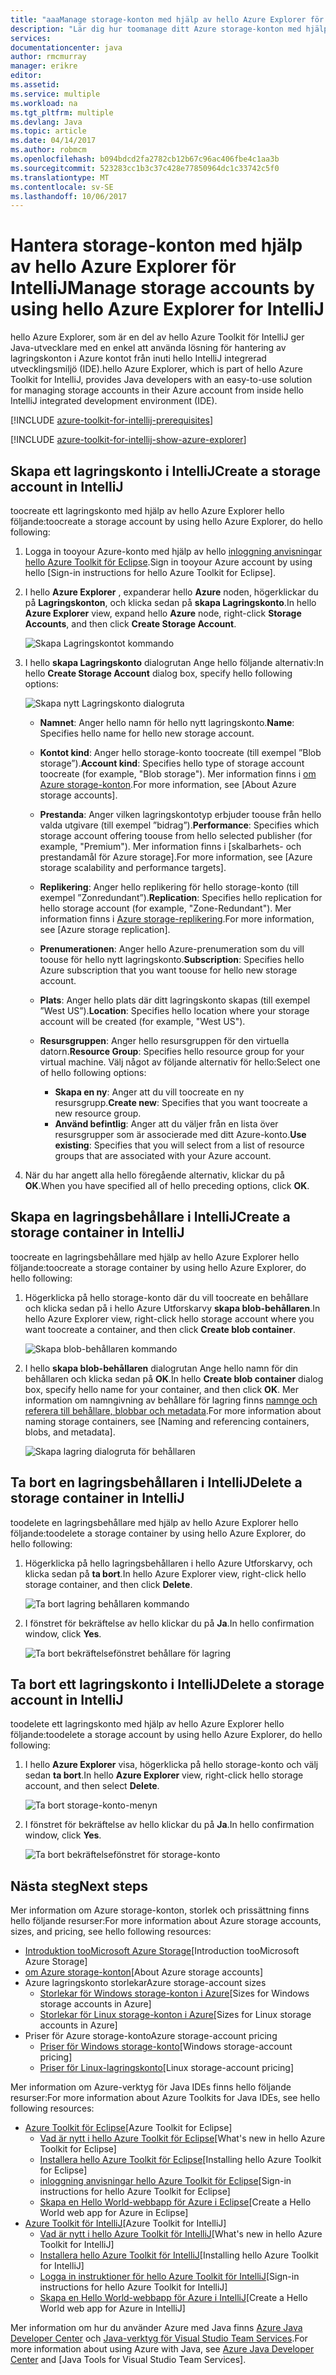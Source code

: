 ```yaml
---
title: "aaaManage storage-konton med hjälp av hello Azure Explorer för IntelliJ | Microsoft Docs"
description: "Lär dig hur toomanage ditt Azure storage-konton med hjälp av hello Azure Explorer för IntelliJ."
services: 
documentationcenter: java
author: rmcmurray
manager: erikre
editor: 
ms.assetid: 
ms.service: multiple
ms.workload: na
ms.tgt_pltfrm: multiple
ms.devlang: Java
ms.topic: article
ms.date: 04/14/2017
ms.author: robmcm
ms.openlocfilehash: b094bdcd2fa2782cb12b67c96ac406fbe4c1aa3b
ms.sourcegitcommit: 523283cc1b3c37c428e77850964dc1c33742c5f0
ms.translationtype: MT
ms.contentlocale: sv-SE
ms.lasthandoff: 10/06/2017
---
```

# <a name="manage-storage-accounts-by-using-hello-azure-explorer-for-intellij"></a><span data-ttu-id="ea106-103">Hantera storage-konton med hjälp av hello Azure Explorer för IntelliJ</span><span class="sxs-lookup"><span data-stu-id="ea106-103">Manage storage accounts by using hello Azure Explorer for IntelliJ</span></span>

<span data-ttu-id="ea106-104">hello Azure Explorer, som är en del av hello Azure Toolkit för IntelliJ ger Java-utvecklare med en enkel att använda lösning för hantering av lagringskonton i Azure kontot från inuti hello IntelliJ integrerad utvecklingsmiljö (IDE).</span><span class="sxs-lookup"><span data-stu-id="ea106-104">hello Azure Explorer, which is part of hello Azure Toolkit for IntelliJ, provides Java developers with an easy-to-use solution for managing storage accounts in their Azure account from inside hello IntelliJ integrated development environment (IDE).</span></span>

[!INCLUDE [azure-toolkit-for-intellij-prerequisites](../includes/azure-toolkit-for-intellij-prerequisites.md)]

[!INCLUDE [azure-toolkit-for-intellij-show-azure-explorer](../includes/azure-toolkit-for-intellij-show-azure-explorer.md)]

## <a name="create-a-storage-account-in-intellij"></a><span data-ttu-id="ea106-105">Skapa ett lagringskonto i IntelliJ</span><span class="sxs-lookup"><span data-stu-id="ea106-105">Create a storage account in IntelliJ</span></span>

<span data-ttu-id="ea106-106">toocreate ett lagringskonto med hjälp av hello Azure Explorer hello följande:</span><span class="sxs-lookup"><span data-stu-id="ea106-106">toocreate a storage account by using hello Azure Explorer, do hello following:</span></span>

1. <span data-ttu-id="ea106-107">Logga in tooyour Azure-konto med hjälp av hello [inloggning anvisningar hello Azure Toolkit för Eclipse].</span><span class="sxs-lookup"><span data-stu-id="ea106-107">Sign in tooyour Azure account by using hello [Sign-in instructions for hello Azure Toolkit for Eclipse].</span></span> 

2. <span data-ttu-id="ea106-108">I hello **Azure Explorer** , expanderar hello **Azure** noden, högerklickar du på **Lagringskonton**, och klicka sedan på **skapa Lagringskonto**.</span><span class="sxs-lookup"><span data-stu-id="ea106-108">In hello **Azure Explorer** view, expand hello **Azure** node, right-click **Storage Accounts**, and then click **Create Storage Account**.</span></span>

   ![Skapa Lagringskontot kommando][CS01]

3. <span data-ttu-id="ea106-110">I hello **skapa Lagringskonto** dialogrutan Ange hello följande alternativ:</span><span class="sxs-lookup"><span data-stu-id="ea106-110">In hello **Create Storage Account** dialog box, specify hello following options:</span></span>

   ![Skapa nytt Lagringskonto dialogruta][CS02]

   * <span data-ttu-id="ea106-112">**Namnet**: Anger hello namn för hello nytt lagringskonto.</span><span class="sxs-lookup"><span data-stu-id="ea106-112">**Name**: Specifies hello name for hello new storage account.</span></span>

   * <span data-ttu-id="ea106-113">**Kontot kind**: Anger hello storage-konto toocreate (till exempel ”Blob storage”).</span><span class="sxs-lookup"><span data-stu-id="ea106-113">**Account kind**: Specifies hello type of storage account toocreate (for example, "Blob storage").</span></span> <span data-ttu-id="ea106-114">Mer information finns i [om Azure storage-konton].</span><span class="sxs-lookup"><span data-stu-id="ea106-114">For more information, see [About Azure storage accounts].</span></span> 

   * <span data-ttu-id="ea106-115">**Prestanda**: Anger vilken lagringskontotyp erbjuder toouse från hello valda utgivare (till exempel ”bidrag”).</span><span class="sxs-lookup"><span data-stu-id="ea106-115">**Performance**: Specifies which storage account offering toouse from hello selected publisher (for example, "Premium").</span></span> <span data-ttu-id="ea106-116">Mer information finns i [skalbarhets- och prestandamål för Azure storage].</span><span class="sxs-lookup"><span data-stu-id="ea106-116">For more information, see [Azure storage scalability and performance targets].</span></span> 

   * <span data-ttu-id="ea106-117">**Replikering**: Anger hello replikering för hello storage-konto (till exempel ”Zonredundant”).</span><span class="sxs-lookup"><span data-stu-id="ea106-117">**Replication**: Specifies hello replication for hello storage account (for example, "Zone-Redundant").</span></span> <span data-ttu-id="ea106-118">Mer information finns i [Azure storage-replikering].</span><span class="sxs-lookup"><span data-stu-id="ea106-118">For more information, see [Azure storage replication].</span></span> 

   * <span data-ttu-id="ea106-119">**Prenumerationen**: Anger hello Azure-prenumeration som du vill toouse för hello nytt lagringskonto.</span><span class="sxs-lookup"><span data-stu-id="ea106-119">**Subscription**: Specifies hello Azure subscription that you want toouse for hello new storage account.</span></span>

   * <span data-ttu-id="ea106-120">**Plats**: Anger hello plats där ditt lagringskonto skapas (till exempel ”West US”).</span><span class="sxs-lookup"><span data-stu-id="ea106-120">**Location**: Specifies hello location where your storage account will be created (for example, "West US").</span></span>

   * <span data-ttu-id="ea106-121">**Resursgruppen**: Anger hello resursgruppen för den virtuella datorn.</span><span class="sxs-lookup"><span data-stu-id="ea106-121">**Resource Group**: Specifies hello resource group for your virtual machine.</span></span> <span data-ttu-id="ea106-122">Välj något av följande alternativ för hello:</span><span class="sxs-lookup"><span data-stu-id="ea106-122">Select one of hello following options:</span></span>
      * <span data-ttu-id="ea106-123">**Skapa en ny**: Anger att du vill toocreate en ny resursgrupp.</span><span class="sxs-lookup"><span data-stu-id="ea106-123">**Create new**: Specifies that you want toocreate a new resource group.</span></span>
      * <span data-ttu-id="ea106-124">**Använd befintlig**: Anger att du väljer från en lista över resursgrupper som är associerade med ditt Azure-konto.</span><span class="sxs-lookup"><span data-stu-id="ea106-124">**Use existing**: Specifies that you will select from a list of resource groups that are associated with your Azure account.</span></span>

4. <span data-ttu-id="ea106-125">När du har angett alla hello föregående alternativ, klickar du på **OK**.</span><span class="sxs-lookup"><span data-stu-id="ea106-125">When you have specified all of hello preceding options, click **OK**.</span></span>

## <a name="create-a-storage-container-in-intellij"></a><span data-ttu-id="ea106-126">Skapa en lagringsbehållare i IntelliJ</span><span class="sxs-lookup"><span data-stu-id="ea106-126">Create a storage container in IntelliJ</span></span>

<span data-ttu-id="ea106-127">toocreate en lagringsbehållare med hjälp av hello Azure Explorer hello följande:</span><span class="sxs-lookup"><span data-stu-id="ea106-127">toocreate a storage container by using hello Azure Explorer, do hello following:</span></span>

1. <span data-ttu-id="ea106-128">Högerklicka på hello storage-konto där du vill toocreate en behållare och klicka sedan på i hello Azure Utforskarvy **skapa blob-behållaren**.</span><span class="sxs-lookup"><span data-stu-id="ea106-128">In hello Azure Explorer view, right-click hello storage account where you want toocreate a container, and then click **Create blob container**.</span></span>

   ![Skapa blob-behållaren kommando][CC01]

2. <span data-ttu-id="ea106-130">I hello **skapa blob-behållaren** dialogrutan Ange hello namn för din behållaren och klicka sedan på **OK**.</span><span class="sxs-lookup"><span data-stu-id="ea106-130">In hello **Create blob container** dialog box, specify hello name for your container, and then click **OK**.</span></span> <span data-ttu-id="ea106-131">Mer information om namngivning av behållare för lagring finns [namnge och referera till behållare, blobbar och metadata].</span><span class="sxs-lookup"><span data-stu-id="ea106-131">For more information about naming storage containers, see [Naming and referencing containers, blobs, and metadata].</span></span>

   ![Skapa lagring dialogruta för behållaren][CC02]

## <a name="delete-a-storage-container-in-intellij"></a><span data-ttu-id="ea106-133">Ta bort en lagringsbehållaren i IntelliJ</span><span class="sxs-lookup"><span data-stu-id="ea106-133">Delete a storage container in IntelliJ</span></span>

<span data-ttu-id="ea106-134">toodelete en lagringsbehållare med hjälp av hello Azure Explorer hello följande:</span><span class="sxs-lookup"><span data-stu-id="ea106-134">toodelete a storage container by using hello Azure Explorer, do hello following:</span></span>

1. <span data-ttu-id="ea106-135">Högerklicka på hello lagringsbehållaren i hello Azure Utforskarvy, och klicka sedan på **ta bort**.</span><span class="sxs-lookup"><span data-stu-id="ea106-135">In hello Azure Explorer view, right-click hello storage container, and then click **Delete**.</span></span>

   ![Ta bort lagring behållaren kommando][DC01]

2. <span data-ttu-id="ea106-137">I fönstret för bekräftelse av hello klickar du på **Ja**.</span><span class="sxs-lookup"><span data-stu-id="ea106-137">In hello confirmation window, click **Yes**.</span></span>

   ![Ta bort bekräftelsefönstret behållare för lagring][DC02]

## <a name="delete-a-storage-account-in-intellij"></a><span data-ttu-id="ea106-139">Ta bort ett lagringskonto i IntelliJ</span><span class="sxs-lookup"><span data-stu-id="ea106-139">Delete a storage account in IntelliJ</span></span>

<span data-ttu-id="ea106-140">toodelete ett lagringskonto med hjälp av hello Azure Explorer hello följande:</span><span class="sxs-lookup"><span data-stu-id="ea106-140">toodelete a storage account by using hello Azure Explorer, do hello following:</span></span>

1. <span data-ttu-id="ea106-141">I hello **Azure Explorer** visa, högerklicka på hello storage-konto och välj sedan **ta bort**.</span><span class="sxs-lookup"><span data-stu-id="ea106-141">In hello **Azure Explorer** view, right-click hello storage account, and then select **Delete**.</span></span>

   ![Ta bort storage-konto-menyn][DS01]

2. <span data-ttu-id="ea106-143">I fönstret för bekräftelse av hello klickar du på **Ja**.</span><span class="sxs-lookup"><span data-stu-id="ea106-143">In hello confirmation window, click **Yes**.</span></span>

   ![Ta bort bekräftelsefönstret för storage-konto][DS02]

## <a name="next-steps"></a><span data-ttu-id="ea106-145">Nästa steg</span><span class="sxs-lookup"><span data-stu-id="ea106-145">Next steps</span></span>
<span data-ttu-id="ea106-146">Mer information om Azure storage-konton, storlek och prissättning finns hello följande resurser:</span><span class="sxs-lookup"><span data-stu-id="ea106-146">For more information about Azure storage accounts, sizes, and pricing, see hello following resources:</span></span>

* <span data-ttu-id="ea106-147">[Introduktion tooMicrosoft Azure Storage]</span><span class="sxs-lookup"><span data-stu-id="ea106-147">[Introduction tooMicrosoft Azure Storage]</span></span>
* <span data-ttu-id="ea106-148">[om Azure storage-konton]</span><span class="sxs-lookup"><span data-stu-id="ea106-148">[About Azure storage accounts]</span></span>
* <span data-ttu-id="ea106-149">Azure lagringskonto storlekar</span><span class="sxs-lookup"><span data-stu-id="ea106-149">Azure storage-account sizes</span></span>
  * <span data-ttu-id="ea106-150">[Storlekar för Windows storage-konton i Azure]</span><span class="sxs-lookup"><span data-stu-id="ea106-150">[Sizes for Windows storage accounts in Azure]</span></span>
  * <span data-ttu-id="ea106-151">[Storlekar för Linux storage-konton i Azure]</span><span class="sxs-lookup"><span data-stu-id="ea106-151">[Sizes for Linux storage accounts in Azure]</span></span>
* <span data-ttu-id="ea106-152">Priser för Azure storage-konto</span><span class="sxs-lookup"><span data-stu-id="ea106-152">Azure storage-account pricing</span></span>
  * <span data-ttu-id="ea106-153">[Priser för Windows storage-konto]</span><span class="sxs-lookup"><span data-stu-id="ea106-153">[Windows storage-account pricing]</span></span>
  * <span data-ttu-id="ea106-154">[Priser för Linux-lagringskonto]</span><span class="sxs-lookup"><span data-stu-id="ea106-154">[Linux storage-account pricing]</span></span>

<span data-ttu-id="ea106-155">Mer information om Azure-verktyg för Java IDEs finns hello följande resurser:</span><span class="sxs-lookup"><span data-stu-id="ea106-155">For more information about Azure Toolkits for Java IDEs, see hello following resources:</span></span>

* <span data-ttu-id="ea106-156">[Azure Toolkit för Eclipse]</span><span class="sxs-lookup"><span data-stu-id="ea106-156">[Azure Toolkit for Eclipse]</span></span>
  * <span data-ttu-id="ea106-157">[Vad är nytt i hello Azure Toolkit för Eclipse]</span><span class="sxs-lookup"><span data-stu-id="ea106-157">[What's new in hello Azure Toolkit for Eclipse]</span></span>
  * <span data-ttu-id="ea106-158">[Installera hello Azure Toolkit för Eclipse]</span><span class="sxs-lookup"><span data-stu-id="ea106-158">[Installing hello Azure Toolkit for Eclipse]</span></span>
  * <span data-ttu-id="ea106-159">[inloggning anvisningar hello Azure Toolkit för Eclipse]</span><span class="sxs-lookup"><span data-stu-id="ea106-159">[Sign-in instructions for hello Azure Toolkit for Eclipse]</span></span>
  * <span data-ttu-id="ea106-160">[Skapa en Hello World-webbapp för Azure i Eclipse]</span><span class="sxs-lookup"><span data-stu-id="ea106-160">[Create a Hello World web app for Azure in Eclipse]</span></span>
* <span data-ttu-id="ea106-161">[Azure Toolkit för IntelliJ]</span><span class="sxs-lookup"><span data-stu-id="ea106-161">[Azure Toolkit for IntelliJ]</span></span>
  * <span data-ttu-id="ea106-162">[Vad är nytt i hello Azure Toolkit för IntelliJ]</span><span class="sxs-lookup"><span data-stu-id="ea106-162">[What's new in hello Azure Toolkit for IntelliJ]</span></span>
  * <span data-ttu-id="ea106-163">[Installera hello Azure Toolkit för IntelliJ]</span><span class="sxs-lookup"><span data-stu-id="ea106-163">[Installing hello Azure Toolkit for IntelliJ]</span></span>
  * <span data-ttu-id="ea106-164">[Logga in instruktioner för hello Azure Toolkit för IntelliJ]</span><span class="sxs-lookup"><span data-stu-id="ea106-164">[Sign-in instructions for hello Azure Toolkit for IntelliJ]</span></span>
  * <span data-ttu-id="ea106-165">[Skapa en Hello World-webbapp för Azure i IntelliJ]</span><span class="sxs-lookup"><span data-stu-id="ea106-165">[Create a Hello World web app for Azure in IntelliJ]</span></span>

<span data-ttu-id="ea106-166">Mer information om hur du använder Azure med Java finns [Azure Java Developer Center] och [Java-verktyg för Visual Studio Team Services].</span><span class="sxs-lookup"><span data-stu-id="ea106-166">For more information about using Azure with Java, see [Azure Java Developer Center] and [Java Tools for Visual Studio Team Services].</span></span>

<!-- URL List -->

[Azure Toolkit för Eclipse]: ./azure-toolkit-for-eclipse.md
[Azure Toolkit för IntelliJ]: ./azure-toolkit-for-intellij.md
[Skapa en Hello World-webbapp för Azure i Eclipse]: ./app-service-web/app-service-web-eclipse-create-hello-world-web-app.md
[Skapa en Hello World-webbapp för Azure i IntelliJ]: ./app-service-web/app-service-web-intellij-create-hello-world-web-app.md
[Installera hello Azure Toolkit för Eclipse]: ./azure-toolkit-for-eclipse-installation.md
[Installera hello Azure Toolkit för IntelliJ]: ./azure-toolkit-for-intellij-installation.md
[inloggning anvisningar hello Azure Toolkit för Eclipse]: ./azure-toolkit-for-eclipse-sign-in-instructions.md
[Logga in instruktioner för hello Azure Toolkit för IntelliJ]: ./azure-toolkit-for-intellij-sign-in-instructions.md
[Vad är nytt i hello Azure Toolkit för Eclipse]: ./azure-toolkit-for-eclipse-whats-new.md
[Vad är nytt i hello Azure Toolkit för IntelliJ]: ./azure-toolkit-for-intellij-whats-new.md

[Azure Java Developer Center]: https://azure.microsoft.com/develop/java/
[Java-verktyg för Visual Studio Team Services]: https://java.visualstudio.com/

[Introduktion tooMicrosoft Azure Storage]: /azure/storage/storage-introduction
[om Azure storage-konton]: /azure/storage/storage-create-storage-account
[Azure storage-replikering]: /azure/storage/storage-redundancy
[Azure storage skalbarhets- och prestandamål]: /azure/storage/storage-scalability-targets
[namnge och referera till behållare, blobbar och metadata]: http://go.microsoft.com/fwlink/?LinkId=255555

[Storlekar för Windows storage-konton i Azure]: /azure/virtual-machines/virtual-machines-windows-sizes
[Storlekar för Linux storage-konton i Azure]: /azure/virtual-machines/virtual-machines-linux-sizes
[Priser för Windows storage-konto]: /pricing/details/virtual-machines/windows/
[Priser för Linux-lagringskonto]: /pricing/details/virtual-machines/linux/

<!-- IMG List -->

[CS01]: ./media/azure-toolkit-for-intellij-managing-storage-accounts-using-azure-explorer/CS01.png
[CS02]: ./media/azure-toolkit-for-intellij-managing-storage-accounts-using-azure-explorer/CS02.png
[CC01]: ./media/azure-toolkit-for-intellij-managing-storage-accounts-using-azure-explorer/CC01.png
[CC02]: ./media/azure-toolkit-for-intellij-managing-storage-accounts-using-azure-explorer/CC02.png

[DS01]: ./media/azure-toolkit-for-intellij-managing-storage-accounts-using-azure-explorer/DS01.png
[DS02]: ./media/azure-toolkit-for-intellij-managing-storage-accounts-using-azure-explorer/DS02.png
[DC01]: ./media/azure-toolkit-for-intellij-managing-storage-accounts-using-azure-explorer/DC01.png
[DC02]: ./media/azure-toolkit-for-intellij-managing-storage-accounts-using-azure-explorer/DC02.png
